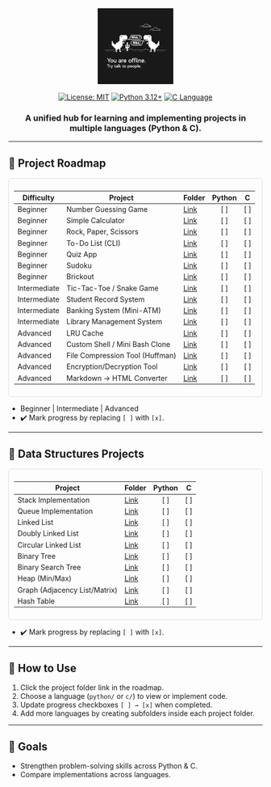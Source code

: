 <div align="center">

<img src="assets/dino.jpg" alt="PersonalHub Illustration" height="150" style="max-width: 100%;"/>

  
  [![License: MIT](https://img.shields.io/badge/License-MIT-yellow.svg)](https://opensource.org/licenses/MIT)
  [![Python 3.12+](https://img.shields.io/badge/python-3.12+-blue.svg)](https://www.python.org/downloads/)
  [![C Language](https://img.shields.io/badge/C-Standard-red.svg)](https://en.wikipedia.org/wiki/C_(programming_language))

<h3>A unified hub for learning and implementing projects in <b>multiple languages</b> (Python & C).</h3>
</div>

---


## 🔹 Project Roadmap

<div style="overflow-x:auto; padding: 10px; border: 1px solid #ddd; border-radius: 6px;">

| Difficulty   | Project                  | Folder | Python | C |
| ------------ | ------------------------ | ------ | :----: | :-: |
| Beginner     | Number Guessing Game     | [Link](projects/number_guessing_game/) | [ ] | [ ] |
| Beginner     | Simple Calculator        | [Link](projects/simple_calculator/) | [ ] | [ ] |
| Beginner     | Rock, Paper, Scissors    | [Link](projects/rock_paper_scissors/) | [ ] | [ ] |
| Beginner     | To-Do List (CLI)         | [Link](projects/todo_list/) | [ ] | [ ] |
| Beginner     | Quiz App                 | [Link](projects/quiz_app/) | [ ] | [ ] |
| Beginner     | Sudoku                   | [Link](projects/sudoku/) | [ ] | [ ] |
| Beginner     | Brickout                 | [Link](projects/brickout/) | [ ] | [ ] |
| Intermediate | Tic-Tac-Toe / Snake Game | [Link](projects/tic_tac_toe/) | [ ] | [ ] |
| Intermediate | Student Record System    | [Link](projects/student_record_system/) | [ ] | [ ] |
| Intermediate | Banking System (Mini-ATM)| [Link](projects/banking_system/) | [ ] | [ ] |
| Intermediate | Library Management System| [Link](projects/library_management_system/) | [ ] | [ ] |
| Advanced     | LRU Cache                | [Link](projects/lru_cache/) | [ ] | [ ] |
| Advanced     | Custom Shell / Mini Bash Clone | [Link](projects/custom_shell/) | [ ] | [ ] |
| Advanced     | File Compression Tool (Huffman) | [Link](projects/file_compression/) | [ ] | [ ] |
| Advanced     | Encryption/Decryption Tool | [Link](projects/encryption_tool/) | [ ] | [ ] |
| Advanced     | Markdown → HTML Converter | [Link](projects/markdown_converter/) | [ ] | [ ] |

</div>

- Beginner | Intermediate | Advanced  
- ✔️ Mark progress by replacing `[ ]` with `[x]`.
---

## 🔹 Data Structures Projects

<div style="overflow-x: auto; padding: 10px; border: 1px solid #ddd; border-radius: 6px;">

| Project                     | Folder                                   | Python | C |
| ---------------------------- | ---------------------------------------- | :----: | :-: |
| Stack Implementation         | [Link](projects/stack/)                   | [ ]    | [ ] |
| Queue Implementation         | [Link](projects/queue/)                   | [ ]    | [ ] |
| Linked List                  | [Link](projects/linked_list/)             | [ ]    | [ ] |
| Doubly Linked List           | [Link](projects/doubly_linked_list/)     | [ ]    | [ ] |
| Circular Linked List         | [Link](projects/circular_linked_list/)   | [ ]    | [ ] |
| Binary Tree                  | [Link](projects/binary_tree/)            | [ ]    | [ ] |
| Binary Search Tree           | [Link](projects/bst/)                     | [ ]    | [ ] |
| Heap (Min/Max)               | [Link](projects/heap/)                    | [ ]    | [ ] |
| Graph (Adjacency List/Matrix)| [Link](projects/graph/)                   | [ ]    | [ ] |
| Hash Table                   | [Link](projects/hash_table/)              | [ ]    | [ ] |

</div>

- ✔️ Mark progress by replacing `[ ]` with `[x]`.
---
## 🔹 How to Use

1. Click the project folder link in the roadmap.
2. Choose a language (`python/` or `c/`) to view or implement code.
3. Update progress checkboxes `[ ] → [x]` when completed.
4. Add more languages by creating subfolders inside each project folder.

---

## 🔹 Goals

- Strengthen problem-solving skills across Python & C.
- Compare implementations across languages.

